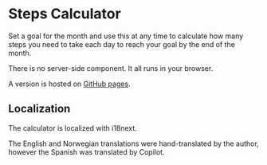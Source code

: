 # Steps Calculator

Set a goal for the month and use this at any time to calculate how many steps you need to take each day to reach your goal by the end of the month.

There is no server-side component. It all runs in your browser.

A version is hosted on [GitHub pages](https://penguinofthunder.github.io/stepscalc/).

## Localization

The calculator is localized with i18next.

The English and Norwegian translations were hand-translated by the author, however the Spanish was translated by Copilot.
